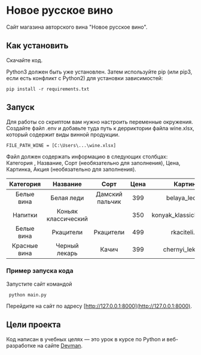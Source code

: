# Новое русское вино

Сайт магазина авторского вина "Новое русское вино".

## Как установить
Скачайте код.

Python3 должен быть уже установлен. Затем используйте pip (или pip3, если есть конфликт с Python2) для установки зависимостей:

   
``` 
pip install -r requirements.txt 
```

## Запуск

Для работы со скриптом вам нужно настроить
переменные окружения. Создайте файл .env и добавьте
туда путь к дерриктории файла wine.xlsx, 
который содержит виды винной 
продукции.

`````` 
FILE_PATH_WINE = [C:\Users\...\wine.xlsx]
``````

Файл должен содержать информацию в следующих столбцах: Категория
, Название, Сорт (необязательно для заполнения), Цена, 
Картинка, Акция (необязательно для заполнения).

|    Категория   |       Название      |       Сорт      | Цена |         Картинка         |         Акция        |
|:--------------:|:-------------------:|:---------------:|:----:|:------------------------:|:--------------------:|
| Белые   вина   | Белая леди          | Дамский пальчик | 399  | belaya_ledi.png          | Выгодное предложение |
| Напитки        | Коньяк классический |                 | 350  | konyak_klassicheskyi.png |                      |
| Белые вина     | Ркацители           | Ркацители       | 499  | rkaciteli.png            |                      |
| Красные   вина | Черный лекарь       | Качич           | 399  | chernyi_lekar.png        |                      |


### Пример запуска кода
Запустите сайт командой



```
 python main.py
```


Перейдите на сайт по адресу [http://127.0.0.1:8000](http://127.0.0.1:8000).
## Цели проекта

Код написан в учебных целях — это урок в курсе по Python и веб-разработке на сайте [Devman](https://dvmn.org).
